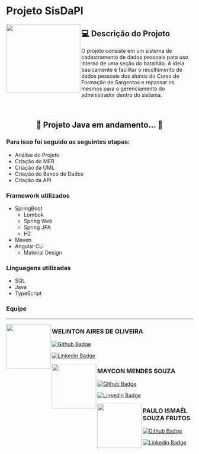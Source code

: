# Projeto SisDaPI

<img align="left" src = https://github.com/paulofrutos/Projeto-Sistema-de-Gerenciamento/blob/versionone/icon/emblema%20do%20projeto.png width = 200 height = 185>

## 💻 Descrição do Projeto
<p>O projeto consiste em um sistema de cadastramento de dados pessoais para uso interno de uma seção do batalhão. A ideia basicamente é facilitar o recolhimento de dados pessoais dos alunos do Curso de Formação de Sargentos e repassar os mesmos para o gerenciamento do administrador dentro do sistema.</p>  

&nbsp;

<h2 align="center"> 
     🚧  Projeto Java em andamento...  🚧
</h2>

### Para isso foi seguido as seguintes etapas:
- Análise do Projeto
- Criação do MER
- Criação da UML
- Criação do Banco de Dados
- Criação da API

### Framework utilizados
- SpringBoot
  - Lombok
  - Spring Web
  - Spring JPA
  - H2
- Maven
- Angular CLI
  - Material Design

### Linguagens utilizadas
- SQL
- Java
- TypeScript
        
### Equipe
---
<img align="left" src = https://github.com/paulofrutos/Projeto-Sistema-de-Gerenciamento/blob/versionone/icon/perfil%20welinton.jpg width = 120 height = 120>

### WELINTON AIRES DE OLIVEIRA

[![Github Badge](https://img.shields.io/badge/-Github-000?style=flat-square&logo=Github&logoColor=white&link=https://github.com/WelintonAires)](https://github.com/WelintonAires)

[![Linkedin Badge](https://img.shields.io/badge/-LinkedIn-blue?style=flat-square&logo=Linkedin&logoColor=white&link=https://www.linkedin.com/in/welinton-aires-de-oliveira-81733a216/)](https://www.linkedin.com/in/welinton-aires-de-oliveira-81733a216/)

<img align="left" src = https://github.com/paulofrutos/Projeto-Sistema-de-Gerenciamento/blob/versionone/icon/perfil%20maycon.jpg width = 120 height = 120>

### MAYCON MENDES SOUZA

[![Github Badge](https://img.shields.io/badge/-Github-000?style=flat-square&logo=Github&logoColor=white&link=https://github.com/omayconmendes)](https://github.com/omayconmendes)

[![Linkedin Badge](https://img.shields.io/badge/-LinkedIn-blue?style=flat-square&logo=Linkedin&logoColor=white&link=https://br.linkedin.com/in/omayconmendes/)](https://br.linkedin.com/in/omayconmendes/)

<img align="left" src = https://github.com/paulofrutos/Projeto-Sistema-de-Gerenciamento/blob/versionone/icon/perfil%20paulo.jpg width = 120 height = 120>

### PAULO ISMAÉL SOUZA FRUTOS

[![Github Badge](https://img.shields.io/badge/-Github-000?style=flat-square&logo=Github&logoColor=white&link=https://github.com/paulofrutos)](https://github.com/paulofrutos)

[![Linkedin Badge](https://img.shields.io/badge/-LinkedIn-blue?style=flat-square&logo=Linkedin&logoColor=white&link=https://br.linkedin.com/in/paulo-ismael-souza-frutos-01059a221/)](https://br.linkedin.com/in/paulo-ismael-souza-frutos-01059a221/)
